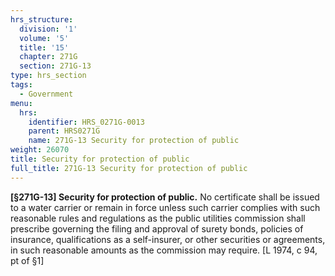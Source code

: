 ```yaml
---
hrs_structure:
  division: '1'
  volume: '5'
  title: '15'
  chapter: 271G
  section: 271G-13
type: hrs_section
tags:
  - Government
menu:
  hrs:
    identifier: HRS_0271G-0013
    parent: HRS0271G
    name: 271G-13 Security for protection of public
weight: 26070
title: Security for protection of public
full_title: 271G-13 Security for protection of public
---
```

**[§271G-13] Security for protection of public.** No certificate shall be issued to a water carrier or remain in force unless such carrier complies with such reasonable rules and regulations as the public utilities commission shall prescribe governing the filing and approval of surety bonds, policies of insurance, qualifications as a self-insurer, or other securities or agreements, in such reasonable amounts as the commission may require. [L 1974, c 94, pt of §1]